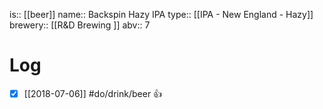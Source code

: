 is:: [[beer]]
name:: Backspin Hazy IPA
type:: [[IPA - New England - Hazy]]
brewery:: [[R&D Brewing ]]
abv:: 7

# Log
- [x] [[2018-07-06]] #do/drink/beer 👍

